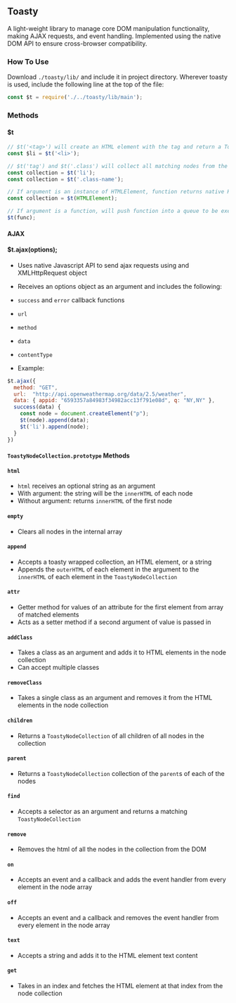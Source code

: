 ## Toasty

A light-weight library to manage core DOM manipulation functionality, making AJAX requests, and event handling. Implemented using the native DOM API to ensure cross-browser compatibility.

### How To Use

Download `./toasty/lib/` and include it in project directory. Wherever toasty is used, include the following line at the top of the file:
```javascript
const $t = require('./../toasty/lib/main');
```

### Methods

#### $t

```javascript
// $t('<tag>') will create an HTML element with the tag and return a ToastyNodeCollection object
const $li = $t('<li>');

// $t('tag') and $t('.class') will collect all matching nodes from the page and return a ToastyNodeCollection object
const collection = $t('li');
const collection = $t('.class-name');

// If argument is an instance of HTMLElement, function returns native HTMLElement wrapped in toasty, returning a ToastyNodeCollection
const collection = $t(HTMLElement);

// If argument is a function, will push function into a queue to be executed on `document` `ready`
$t(func);
```

#### AJAX

#### $t.ajax(options);
* Uses native Javascript API to send ajax requests using and XMLHttpRequest object
* Receives an options object as an argument and includes the following:
 * `success` and `error` callback functions
 * `url`
 * `method`
 * `data`
 * `contentType`

* Example:
```javascript
$t.ajax({
  method: "GET",
  url:  "http://api.openweathermap.org/data/2.5/weather",
  data: { appid: "6593357a84983f34982acc13f791e08d", q: "NY,NY" },
  success(data) {
    const node = document.createElement("p");
    $t(node).append(data);
    $t('li').append(node);
  }
})
```

#### `ToastyNodeCollection.prototype` Methods

#### `html`
* `html` receives an optional string as an argument
* With argument: the string will be the `innerHTML` of each node
* Without argument: returns `innerHTML` of the first node

#### `empty`
* Clears all nodes in the internal array

#### `append`
* Accepts a toasty wrapped collection, an HTML element, or a string
* Appends the `outerHTML` of each element in the argument to the `innerHTML` of each element in the `ToastyNodeCollection`

#### `attr`
* Getter method for values of an attribute for the first element from array of matched elements
* Acts as a setter method if a second argument of value is passed in

#### `addClass`
* Takes a class as an argument and adds it to HTML elements in the node collection
* Can accept multiple classes

#### `removeClass`
* Takes a single class as an argument and removes it from the HTML elements in the node collection

#### `children`
* Returns a `ToastyNodeCollection` of all children of all nodes in the collection

#### `parent`
* Returns a `ToastyNodeCollection` collection of the `parent`s of each of the nodes

#### `find`
* Accepts a selector as an argument and returns a matching `ToastyNodeCollection`

#### `remove`
* Removes the html of all the nodes in the collection from the DOM

#### `on`
* Accepts an event and a callback and adds the event handler from every element in the node array

#### `off`
* Accepts an event and a callback and removes the event handler from every element in the node array

#### `text`
* Accepts a string and adds it to the HTML element text content

#### `get`
* Takes in an index and fetches the HTML element at that index from the node collection
